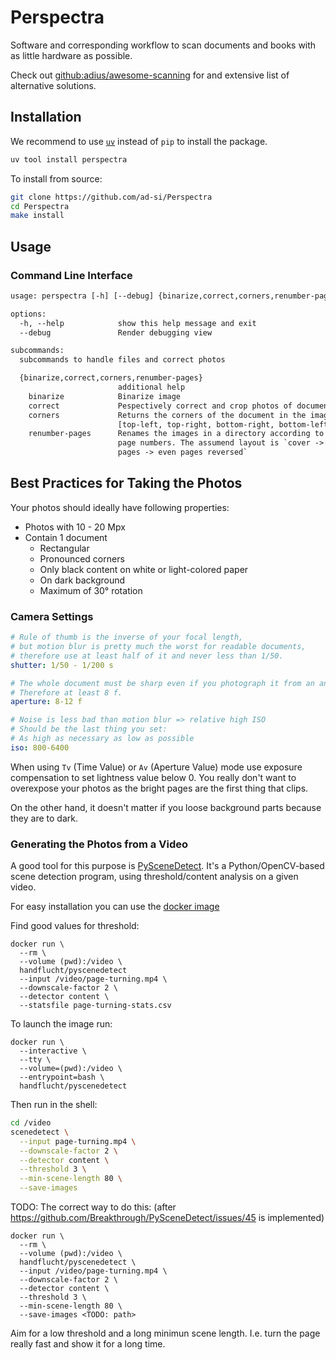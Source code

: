 # Perspectra

Software and corresponding workflow to scan documents and books
with as little hardware as possible.

Check out [github:adius/awesome-scanning]
for and extensive list of alternative solutions.

[github:adius/awesome-scanning]: https://github.com/adius/awesome-scanning


## Installation

We recommend to use [`uv`](https://docs.astral.sh/uv/)
instead of `pip` to install the package.

```sh
uv tool install perspectra
```

To install from source:

```sh
git clone https://github.com/ad-si/Perspectra
cd Perspectra
make install
```


## Usage

### Command Line Interface

```txt
usage: perspectra [-h] [--debug] {binarize,correct,corners,renumber-pages} ...

options:
  -h, --help            show this help message and exit
  --debug               Render debugging view

subcommands:
  subcommands to handle files and correct photos

  {binarize,correct,corners,renumber-pages}
                        additional help
    binarize            Binarize image
    correct             Pespectively correct and crop photos of documents.
    corners             Returns the corners of the document in the image as
                        [top-left, top-right, bottom-right, bottom-left]
    renumber-pages      Renames the images in a directory according to their
                        page numbers. The assumend layout is `cover -> odd
                        pages -> even pages reversed`
```


## Best Practices for Taking the Photos

Your photos should ideally have following properties:

- Photos with 10 - 20 Mpx
- Contain 1 document
    - Rectangular
    - Pronounced corners
    - Only black content on white or light-colored paper
    - On dark background
    - Maximum of 30° rotation


### Camera Settings

```yaml
# Rule of thumb is the inverse of your focal length,
# but motion blur is pretty much the worst for readable documents,
# therefore use at least half of it and never less than 1/50.
shutter: 1/50 - 1/200 s

# The whole document must be sharp even if you photograph it from an angle.
# Therefore at least 8 f.
aperture: 8-12 f

# Noise is less bad than motion blur => relative high ISO
# Should be the last thing you set:
# As high as necessary as low as possible
iso: 800-6400
```

When using `Tv` (Time Value) or `Av` (Aperture Value) mode
use exposure compensation to set lightness value below 0.
You really don't want to overexpose your photos as the bright pages
are the first thing that clips.

On the other hand,
it doesn't matter if you loose background parts because they are to dark.


### Generating the Photos from a Video

A good tool for this purpose is [PySceneDetect].
It's a Python/OpenCV-based scene detection program,
using threshold/content analysis on a given video.

[PySceneDetect]: https://github.com/Breakthrough/PySceneDetect

For easy installation you can use the [docker image]

[docker image]: https://github.com/handflucht/PySceneDetect


Find good values for threshold:

```fish
docker run \
  --rm \
  --volume (pwd):/video \
  handflucht/pyscenedetect
  --input /video/page-turning.mp4 \
  --downscale-factor 2 \
  --detector content \
  --statsfile page-turning-stats.csv
```


To launch the image run:

```fish
docker run \
  --interactive \
  --tty \
  --volume=(pwd):/video \
  --entrypoint=bash \
  handflucht/pyscenedetect
```


Then run in the shell:

```bash
cd /video
scenedetect \
  --input page-turning.mp4 \
  --downscale-factor 2 \
  --detector content \
  --threshold 3 \
  --min-scene-length 80 \
  --save-images
```


TODO: The correct way to do this:
(after https://github.com/Breakthrough/PySceneDetect/issues/45 is implemented)

```fish
docker run \
  --rm \
  --volume (pwd):/video \
  handflucht/pyscenedetect \
  --input /video/page-turning.mp4 \
  --downscale-factor 2 \
  --detector content \
  --threshold 3 \
  --min-scene-length 80 \
  --save-images <TODO: path>
```

Aim for a low threshold and a long minimun scene length.
I.e. turn the page really fast and show it for a long time.
